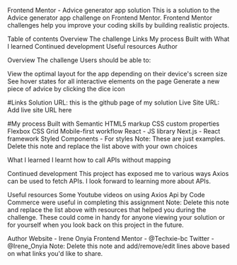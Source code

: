 Frontend Mentor - Advice generator app solution
This is a solution to the Advice generator app challenge on Frontend Mentor. Frontend Mentor challenges help you improve your coding skills by building realistic projects.

Table of contents
Overview
The challenge
Links
My process
Built with
What I learned
Continued development
Useful resources
Author

Overview
The challenge
Users should be able to:

View the optimal layout for the app depending on their device's screen size
See hover states for all interactive elements on the page
Generate a new piece of advice by clicking the dice icon

#Links
Solution URL: this is the github page of my solution
Live Site URL: Add live site URL here

#My process
Built with
Semantic HTML5 markup
CSS custom properties
Flexbox
CSS Grid
Mobile-first workflow
React - JS library
Next.js - React framework
Styled Components - For styles
Note: These are just examples. Delete this note and replace the list above with your own choices

What I learned
I learnt how to call APIs without mapping

Continued development
This project has exposed me to various ways Axios can be used to fetch APIs. I look forward to learning more about APIs.

Useful resources
Some Youtube videos on using Axios Api by Code Commerce were useful in completing this assignment
Note: Delete this note and replace the list above with resources that helped you during the challenge. These could come in handy for anyone viewing your solution or for yourself when you look back on this project in the future.

Author
Website - Irene Onyia
Frontend Mentor - @Techxie-bc
Twitter - @Irene_Onyia
Note: Delete this note and add/remove/edit lines above based on what links you'd like to share.

